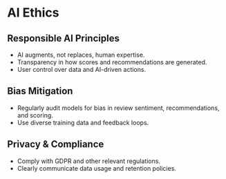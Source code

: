 # AI Ethics

## Responsible AI Principles
- AI augments, not replaces, human expertise.
- Transparency in how scores and recommendations are generated.
- User control over data and AI-driven actions.

## Bias Mitigation
- Regularly audit models for bias in review sentiment, recommendations, and scoring.
- Use diverse training data and feedback loops.

## Privacy & Compliance
- Comply with GDPR and other relevant regulations.
- Clearly communicate data usage and retention policies.